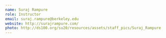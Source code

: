 ```yaml
---
name: Suraj Rampure
role: Instructor
email: suraj.rampure@berkeley.edu
website: http://surajrampure.com/
photo: http://ds100.org/su20/resources/assets/staff_pics/Suraj_Rampure.png
---
```


